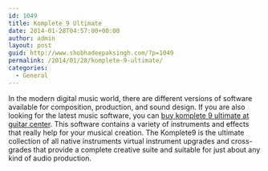 ```yaml
---
id: 1049
title: Komplete 9 Ultimate
date: 2014-01-28T04:57:00+00:00
author: admin
layout: post
guid: http://www.shobhadeepaksingh.com/?p=1049
permalink: /2014/01/28/komplete-9-ultimate/
categories:
  - General
---
```

In the modern digital music world, there are different versions of software available for composition, production, and sound design. If you are also looking for the latest music software, you can [buy komplete 9 ultimate at guitar center](http://www.guitarcenter.com/Native-Instruments-KOMPLETE-9-Ultimate-Update-108860172-i2953980.gc). This software contains a variety of instruments and effects that really help for your musical creation. The Komplete9 is the ultimate collection of all native instruments virtual instrument upgrades and cross-grades that provide a complete creative suite and suitable for just about any kind of audio production.